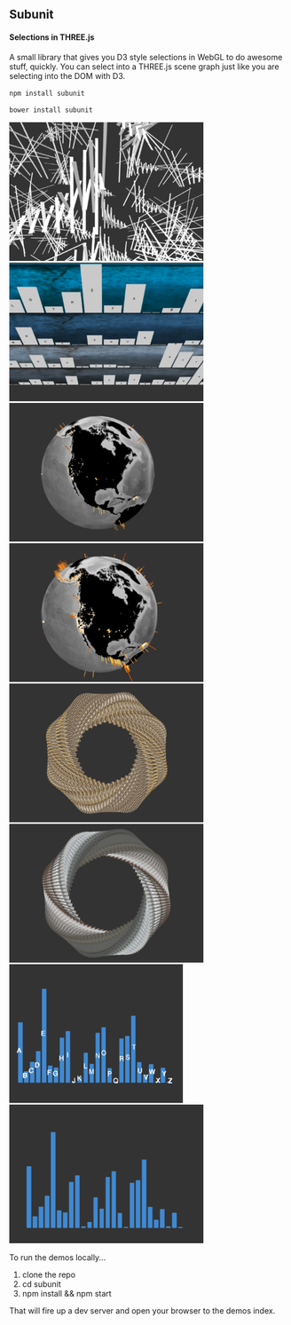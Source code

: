 <h2>Subunit</h2>
<h4>Selections in THREE.js</h4>

A small library that gives you D3 style selections in WebGL to do awesome stuff, quickly.  You can select into a THREE.js scene graph just like you are selecting into the DOM with D3.

```html
npm install subunit
```

```html
bower install subunit
```
<a href="https://sghall.github.io/subunit/demos/bars-sphere.html">
  <img src="demos/images/screenshots/abstract.png" height="250px"/>
</a>
<img src="demos/images/screenshots/sort.png" height="250px"/>
<img src="demos/images/screenshots/quakes1k.png" height="250px"/>
<img src="demos/images/screenshots/quakes8k.png" height="250px"/>
<img src="demos/images/screenshots/spiral1.png" height="250px"/>
<img src="demos/images/screenshots/spiral2.png" height="250px"/>
<img src="demos/images/screenshots/labeled.png" height="250px"/>
<img src="demos/images/screenshots/simple.png" height="250px"/>

To run the demos locally...

1. clone the repo
2. cd subunit
2. npm install && npm start

That will fire up a dev server and open your browser to the demos index.
